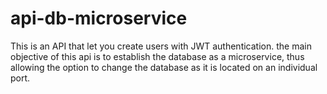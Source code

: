 # api-db-microservice
This is an API that let you create users with JWT authentication. the main objective of this api is to establish the database as a microservice, thus allowing the option to change the database as it is located on an individual port.
